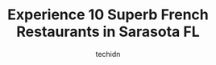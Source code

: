 ---
layout: ampstory
image: https://i0.wp.com/www.depkes.org/wp-content/uploads/2023/06/french-restaurants-0-in-sarasota-fl-1685794160.jpeg?resize=640,853
author: techidn
featured: false
description: Discover the impressive array of French Restaurants options in Sarasota FL, where you can find 10 of the largest French Restaurants establishments in the area. From renowned classics to hidd
title: Experience 10 Superb French Restaurants in Sarasota FL
cover:
   title: Experience 10 Superb French Restaurants in Sarasota FL
   subtitle: Rickpate
   background: https://www.depkes.org/wp-content/uploads/2023/06/french-restaurants-0-in-sarasota-fl-1685794160.jpeg

pages: 
 - layout: thirds
   top: <h1>#1 Café LEurope</h1>
   bottom: "<p>Went here today while visiting sister-in-law for her birthday and we were not disappointed.  Our waiter was wonderful,  nice and informative about the meals and gave sugg</p>"
   background: https://www.depkes.org/wp-content/uploads/2023/06/french-restaurants-1-in-sarasota-fl-1685794160.jpeg
   backgroundblur: true
 - layout: thirds
   top: <h1>#2 Antoines Restaurant</h1>
   bottom: "<p>This is our favorite restaurant in Sarasota!  The decor is beautiful and the vibe is so cozy! We love the owner Oli and his gorgeous and talented wife Angela, who is the </p>"
   background: https://www.depkes.org/wp-content/uploads/2023/06/french-restaurants-2-in-sarasota-fl-1685794161.jpeg
   cta:
      link: https://www.depkes.org/blog/experience-10-superb-french-restaurants-in-sarasota-fl/
      text: Experience 10 Superb French Restaurants in Sarasota FL
 - layout: thirds
   top: <h1>#3 Mademoiselle Paris - French Restaurant and Bakery</h1>
   bottom: "<p>1605 Main St, Sarasota, FL 34236, United States</p>"
   background: https://www.depkes.org/wp-content/uploads/2023/06/french-restaurants-3-in-sarasota-fl-1685794161.jpeg
   cta:
      link: https://www.depkes.org/blog/experience-10-superb-french-restaurants-in-sarasota-fl/
      text: Experience 10 Superb French Restaurants in Sarasota FL
 - layout: thirds
   top: <h1>#4 Figaro Bistro</h1>
   bottom: "<p>1944 Hillview St, Sarasota, FL 34239, United States</p>"
   background: https://images.unsplash.com/photo-1604871000636-074fa5117945?ixlib=rb-4.0.3&ixid=MnwxMjA3fDB8MHxwaG90by1wYWdlfHx8fGVufDB8fHx8&auto=format&fit=crop&w=640&h=853&q=80
   cta:
      link: https://www.depkes.org/blog/experience-10-superb-french-restaurants-in-sarasota-fl/
      text: Experience 10 Superb French Restaurants in Sarasota FL
 - layout: thirds
   top: <h1>#5 Ricks Restaurant</h1>
   bottom: "<p>2177 Siesta Dr, Sarasota, FL 34239, United States</p>"
   background: https://images.unsplash.com/photo-1608501821300-4f99e58bba77?ixlib=rb-4.0.3&ixid=MnwxMjA3fDB8MHxwaG90by1wYWdlfHx8fGVufDB8fHx8&auto=format&fit=crop&w=640&h=853&q=80
   cta:
      link: https://www.depkes.org/blog/experience-10-superb-french-restaurants-in-sarasota-fl/
      text: Experience 10 Superb French Restaurants in Sarasota FL
 - layout: thirds
   top: <h1>#6 A Sprig of Thyme</h1>
   bottom: "<p>1962 Hillview St, Sarasota, FL 34239, United States</p>"
   background: https://images.unsplash.com/photo-1488554378835-f7acf46e6c98?ixlib=rb-4.0.3&ixid=MnwxMjA3fDB8MHxwaG90by1wYWdlfHx8fGVufDB8fHx8&auto=format&fit=crop&w=640&h=853&q=80
   cta:
      link: https://www.depkes.org/blog/experience-10-superb-french-restaurants-in-sarasota-fl/
      text: Experience 10 Superb French Restaurants in Sarasota FL
 - layout: thirds
   top: <h1>#7 Vino Bistro of Sarasota</h1>
   bottom: "<p>1419 5th St, Sarasota, FL 34236, United States</p>"
   background: https://images.unsplash.com/photo-1567360425618-1594206637d2?ixlib=rb-4.0.3&ixid=MnwxMjA3fDB8MHxwaG90by1wYWdlfHx8fGVufDB8fHx8&auto=format&fit=crop&w=640&h=853&q=80
   cta:
      link: https://www.depkes.org/blog/experience-10-superb-french-restaurants-in-sarasota-fl/
      text: Experience 10 Superb French Restaurants in Sarasota FL
 - layout: thirds
   middle: Continue reading...
   background: https://images.unsplash.com/photo-1546497974-b213c9efb599?ixlib=rb-4.0.3&ixid=MnwxMjA3fDB8MHxwaG90by1wYWdlfHx8fGVufDB8fHx8&auto=format&fit=crop&w=640&h=853&q=80
   cta:
      link: https://www.depkes.org/blog/experience-10-superb-french-restaurants-in-sarasota-fl/
      text: Experience 10 Superb French Restaurants in Sarasota FL
      
---